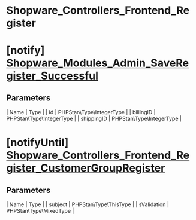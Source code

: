 # Shopware_Controllers_Frontend_Register

# [notify] [Shopware_Modules_Admin_SaveRegister_Successful](https://github.com/shopware/shopware/blob/5.6/engine/Shopware/Controllers/Frontend/Register.php#L341)

## Parameters
| Name        | Type           |
| id        | PHPStan\Type\IntegerType           |
| billingID        | PHPStan\Type\IntegerType           |
| shippingID        | PHPStan\Type\IntegerType           |
# [notifyUntil] [Shopware_Controllers_Frontend_Register_CustomerGroupRegister](https://github.com/shopware/shopware/blob/5.6/engine/Shopware/Controllers/Frontend/Register.php#L482)

## Parameters
| Name        | Type           |
| subject        | PHPStan\Type\ThisType           |
| sValidation        | PHPStan\Type\MixedType           |
